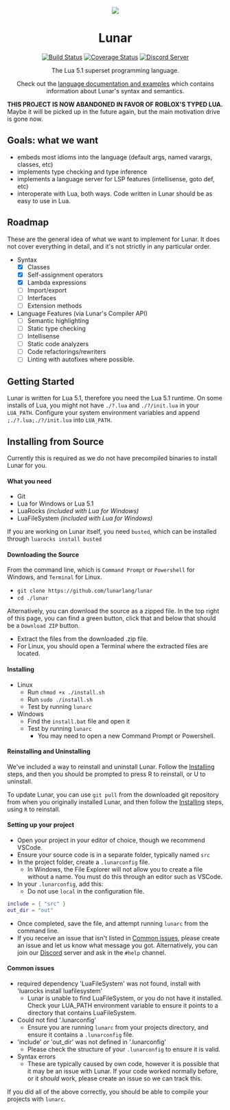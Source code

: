 <div align="center">
  <img src="https://i.imgur.com/8fH3GcD.png"/>

  # Lunar
  [![Build Status](https://travis-ci.org/lunarlang/lunar.svg?branch=master)](https://travis-ci.org/lunarlang/lunar)
  [![Coverage Status](https://coveralls.io/repos/github/lunarlang/lunar/badge.svg?branch=master)](https://coveralls.io/github/lunarlang/lunar?branch=master)
  [![Discord Server](https://discordapp.com/api/guilds/517093929770942474/embed.png)](https://discord.gg/CHFC3pS)

  The Lua 5.1 superset programming language.

  Check out the [language documentation and examples](https://github.com/lunarlang/evolution) which contains information about Lunar's syntax and semantics.

</div>

**THIS PROJECT IS NOW ABANDONED IN FAVOR OF ROBLOX'S TYPED LUA.** Maybe it will be picked up in the future again, but the main motivation drive is gone now.

## Goals: what we want
  - embeds most idioms into the language (default args, named varargs, classes, etc)
  - implements type checking and type inference
  - implements a language server for LSP features (intellisense, goto def, etc)
  - interoperate with Lua, both ways. Code written in Lunar should be as easy to use in Lua.

## Roadmap
These are the general idea of what we want to implement for Lunar. It does not cover everything in detail, and it's not strictly in any particular order.
  - Syntax
    - [x] Classes
    - [x] Self-assignment operators
    - [x] Lambda expressions
    - [ ] Import/export
    - [ ] Interfaces
    - [ ] Extension methods
  - Language Features (via Lunar's Compiler API)
    - [ ] Semantic highlighting
    - [ ] Static type checking
    - [ ] Intellisense
    - [ ] Static code analyzers
    - [ ] Code refactorings/rewriters
    - [ ] Linting with autofixes where possible.

## Getting Started
Lunar is written for Lua 5.1, therefore you need the Lua 5.1 runtime. On some installs of Lua, you might not have `./?.lua` and `./?/init.lua` in your `LUA_PATH`. Configure your system environment variables and append `;./?.lua;./?/init.lua` into `LUA_PATH`.

## Installing from Source
Currently this is required as we do not have precompiled binaries to install Lunar for you.

#### What you need
  - Git
  - Lua for Windows or Lua 5.1
  - LuaRocks *(included with Lua for Windows)*
  - LuaFileSystem *(included with Lua for Windows)*

  If you are working on Lunar itself, you need `busted`, which can be installed through `luarocks install busted`

#### Downloading the Source
From the command line, which is `Command Prompt` or `Powershell` for Windows, and `Terminal` for Linux.

  - `git clone https://github.com/lunarlang/lunar`
  - `cd ./lunar`

Alternatively, you can download the source as a zipped file. In the top right of this page, you can find a green button, click that and below that should be a `Download ZIP` button.

  - Extract the files from the downloaded .zip file.
  - For Linux, you should open a Terminal where the extracted files are located.

#### Installing
  - Linux
    - Run `chmod +x ./install.sh`
    - Run `sudo ./install.sh`
    - Test by running `lunarc`
  - Windows
    - Find the `install.bat` file and open it
    - Test by running `lunarc`
      - You may need to open a new Command Prompt or Powershell.

#### Reinstalling and Uninstalling
  We've included a way to reinstall and uninstall Lunar. Follow the [Installing](#installing) steps, and then you should be prompted to press R to reinstall, or U to uninstall.

  To update Lunar, you can use `git pull` from the downloaded git repository from when you originally installed Lunar, and then follow the [Installing](#installing) steps, using `R` to reinstall.

#### Setting up your project
  - Open your project in your editor of choice, though we recommend VSCode.
  - Ensure your source code is in a separate folder, typically named `src`
  - In the project folder, create a `.lunarconfig` file.
    - In Windows, the File Explorer will not allow you to create a file without a name. You must do this through an editor such as VSCode.
  - In your `.lunarconfig`, add this:
    - Do not use `local` in the configuration file.
```lua
include = { "src" }
out_dir = "out"
```
  - Once completed, save the file, and attempt running `lunarc` from the command line.
  - If you receive an issue that isn't listed in [Common issues](#common-issues), please create an issue and let us know what message you got. Alternatively, you can join our [Discord](https://discord.gg/CHFC3pS) server and ask in the `#help` channel.

#### Common issues
  - required dependency 'LuaFileSystem' was not found, install with 'luarocks install luafilesystem'
    - Lunar is unable to find LuaFileSystem, or you do not have it installed. Check your LUA_PATH environment variable to ensure it points to a directory that contains LuaFileSystem.
  - Could not find '.lunarconfig'
    - Ensure you are running `lunarc` from your projects directory, and ensure it contains a `.lunarconfig` file.
  - 'include' *or* 'out_dir' was not defined in '.lunarconfig'
    - Please check the structure of your `.lunarconfig` to ensure it is valid.
  - Syntax errors
    - These are typically caused by own code, however it is possible that it may be an issue with Lunar. If your code worked normally before, or it *should* work, please create an issue so we can track this.

If you did all of the above correctly, you should be able to compile your projects with `lunarc`.
